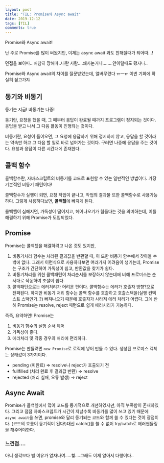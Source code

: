 ```yaml
---
layout: post
title: "TIL: Promise와 Async await"
date: 2019-12-12
tags: [TIL]
comments: true
---
```


Promise와 Async await!

난 주로 Promise를 많이 써왔지만, 이제는 async await 과도 친해질때가 되어따...!

면접을 보아따..
처참히 망해따..나란 사람....왜사눈거니........안이럴때도 됐자나..

Promise와 Async await의 차이를 질문받았는데, 얼버무렸다 ㅠㅡㅠ 이번 기회에 확실히 짚고가쟈

## 동기와 비동기

동기는 지금! 비동기는 나중!

동기란, 요청을 했을 때, 그 때부터 응답이 완료될 때까지 프로그램이 정지되는 것이다. 응답을 받고 나서 그 다음 활동이 진행되는 것이다.

비동기란, 요청이 들어오면, 그 요청에 응답하기 위해 정지하지 않고, 응답을 할 것이라는 약속만 하고 그 다음 할 일로 바로 넘어가는 것이다. 구러면 나중에 응답을 주는 것이다. 요청과 응답이 다른 시간대에 존재한다. 

## 콜백 함수

콜백함수란, 자바스크립트의 비동기를 코드로 표현할 수 있는 일반적인 방법이다. 가장 기본적인 비동기 패턴이다!

콜백함수가 실행이 되면, 요청 작업이 끝나고, 작업의 결과물 또한 콜백함수로 사용가능하다. 그렇게 사용하다보면, **콜백헬**에 빠지게 된다.

콜백헬이 심해지면, 가독성이 떨어지고, 헤어나오기가 힘들다는 것을 의미하는데, 이를 해결하기 위해 Promise가 도입되었다.

## Promise 

Promise는 콜백헬을 해결하려고 나온 것도 있지만, 

1. 비동기처리 함수는 처리된 결과값을 반환할 때, 이 또한 비동기 함수에서 찾아볼 수 밖에 없다. 그래서 이런식으로 사용하다보면 여러가지 어려움이 생기는데, Promise는 구조가 간단하여 가독성이 쉽고, 반환값을 찾기가 쉽다.
2. 비동기처리를 위한 콜백패턴이 처리순서를 보장하지 않는데에 비해 프로미스는 순서대로 작동하여 조절이 쉽다.
3. 콜백패턴으로는 에러처리가 어려운 편이다. 콜백함수는 에러가 호출자 방향?으로 전파된다. 하지만 비동기 처리 함수는 콜백 함수를 호출하고 호출스택을(실행 컨텍스트 스택인가..?) 빠져나오기 때문에 호출자가 사라져 에러 처리가 어렵다. 그에 반해 Promise는 resolve, reject 패턴으로 쉽게 에러처리가 가능하다.

즉즉, 요약하면! Promise는 

1. 비동기 함수의 실행 순서 제어
2. 가독성이 좋다.
3. 에러처리 및 각종 경우의 처리에 편리하다.

Promise는 만들려면 `new Promise`로 로직에 넣어 만들 수 있다. 생성된 프로미스 객체는 상태값이 3가지이다.

- pending       (미완료) => resolve나 reject가 호출되기 전
- fullfilled    (처리 완료 후 결과값 반환) => resolve
- rejected      (처리 실패, 오류 발생) => reject

## Async Await

Promise가 콜백헬에서 많이 코드를 동기적으로 개선하였지만, 아직 부족함이 존재하였다. 그리고 점점 자바스크립트가 시간이 지날수록 비동기를 많이 쓰고 있기 때문에 `async await`을 쓰면, promise와 달리 동기되는 코드와 함께 쓸 수 있다는 것이 장점이다. (코드의 흐름이 동기적이 된다!)대신 catch()를 쓸 수 없어 try/catch로 에러핸들링을 해주어야한다.

### 느낀점....

아니 생각보다 별 이유가 없자나여.....헿....그래도 이제 알아서 다행이다..